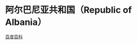 # 阿尔巴尼亚共和国（Republic of Albania）

[百度百科](https://baike.baidu.com/item/%E9%98%BF%E5%B0%94%E5%B7%B4%E5%B0%BC%E4%BA%9A/361248)